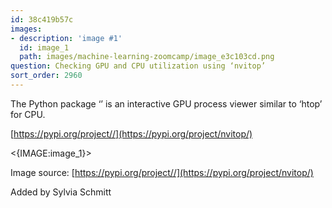 ```yaml
---
id: 38c419b57c
images:
- description: 'image #1'
  id: image_1
  path: images/machine-learning-zoomcamp/image_e3c103cd.png
question: Checking GPU and CPU utilization using ‘nvitop’
sort_order: 2960
---
```


The Python package ‘’ is an interactive GPU process viewer similar to ‘htop’ for CPU.

[https://pypi.org/project//](https://pypi.org/project/nvitop/)

<{IMAGE:image_1}>

Image source: [https://pypi.org/project//](https://pypi.org/project/nvitop/)

Added by Sylvia Schmitt

